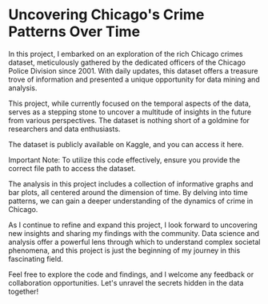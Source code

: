 # Uncovering Chicago's Crime Patterns Over Time
In this project, I embarked on an exploration of the rich Chicago crimes dataset, meticulously gathered by the dedicated officers of the Chicago Police Division since 2001. With daily updates, this dataset offers a treasure trove of information and presented a unique opportunity for data mining and analysis.

This project, while currently focused on the temporal aspects of the data, serves as a stepping stone to uncover a multitude of insights in the future from various perspectives. The dataset is nothing short of a goldmine for researchers and data enthusiasts.

The dataset is publicly available on Kaggle, and you can access it here.

Important Note: To utilize this code effectively, ensure you provide the correct file path to access the dataset.

The analysis in this project includes a collection of informative graphs and bar plots, all centered around the dimension of time. By delving into time patterns, we can gain a deeper understanding of the dynamics of crime in Chicago.

As I continue to refine and expand this project, I look forward to uncovering new insights and sharing my findings with the community. Data science and analysis offer a powerful lens through which to understand complex societal phenomena, and this project is just the beginning of my journey in this fascinating field.

Feel free to explore the code and findings, and I welcome any feedback or collaboration opportunities. Let's unravel the secrets hidden in the data together!
